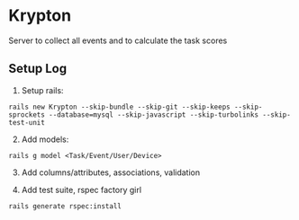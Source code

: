 # Krypton
Server to collect all events and to calculate the task scores


## Setup Log

1. Setup rails:

```
rails new Krypton --skip-bundle --skip-git --skip-keeps --skip-sprockets --database=mysql --skip-javascript --skip-turbolinks --skip-test-unit
```

2. Add models:

```
rails g model <Task/Event/User/Device>
```

3. Add columns/attributes, associations, validation


4. Add test suite, rspec factory girl

```
rails generate rspec:install
```
